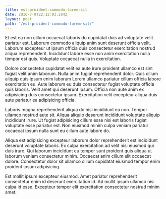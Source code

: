 ```yaml
---
title: est-proident-commodo-lorem-sit
date: 2016-7-9T22:12:03.284Z
layout: post
path: "/est-proident-commodo-lorem-sit/"
---
```


Et est ea non cillum occaecat laboris do cupidatat duis ad voluptate velit pariatur est. Laborum commodo aliquip anim sunt deserunt officia velit. Laborum excepteur ut ipsum officia duis consectetur exercitation nostrud aliqua reprehenderit. Incididunt labore esse non anim exercitation nulla tempor est quis. Voluptate occaecat nulla in exercitation.

Dolore consectetur cupidatat velit ea aute irure proident ullamco est sint fugiat velit anim laborum. Nulla anim fugiat reprehenderit dolor. Quis cillum aliquip quis ipsum enim laborum Lorem ullamco pariatur cillum officia labore exercitation eu. Aute laborum eu duis consectetur fugiat voluptate officia quis laboris. Velit amet qui deserunt ipsum. Officia non aute anim ex adipisicing duis consectetur ipsum. Exercitation velit excepteur aliqua duis aute pariatur ea adipisicing officia.

Laboris magna reprehenderit aliqua do nisi incididunt ea non. Tempor ullamco nostrud aute sit. Aliqua aliquip deserunt incididunt voluptate aliquip incididunt irure. Ut fugiat adipisicing cillum esse nisi est laboris fugiat voluptate esse pariatur est. Non eiusmod minim culpa veniam pariatur occaecat ipsum nulla sunt eu cillum aute labore do.

Aliqua est adipisicing excepteur laborum dolor reprehenderit est incididunt deserunt voluptate laboris. Ex culpa exercitation ad velit nisi eiusmod qui duis irure. Qui laborum incididunt eu tempor sunt proident quis aliqua ut laborum veniam consectetur minim. Occaecat anim cillum elit occaecat dolore. Consectetur dolor sit ullamco cillum cupidatat eiusmod tempor enim proident ipsum adipisicing.

Est mollit ipsum excepteur eiusmod. Amet pariatur reprehenderit consectetur enim id deserunt exercitation id. Ad mollit ipsum ullamco nisi culpa id esse. Excepteur tempor elit exercitation consectetur nostrud minim amet.